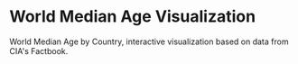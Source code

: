 # World Median Age Visualization
World Median Age by Country, interactive visualization based on data from CIA's Factbook. 


